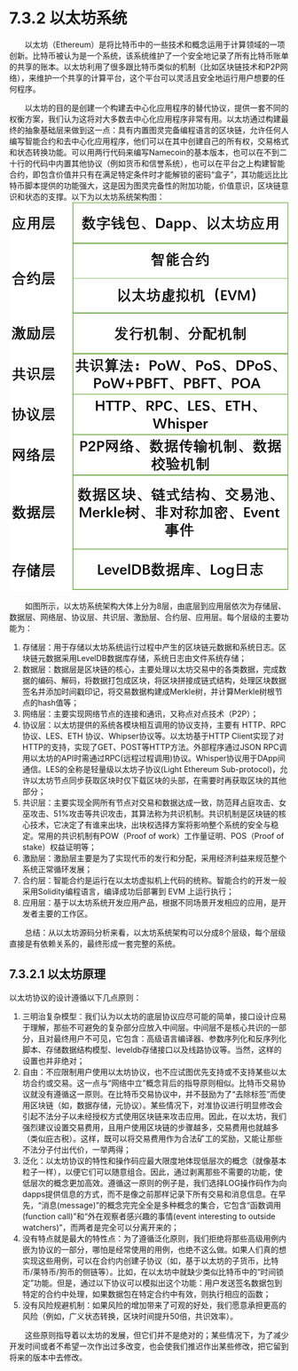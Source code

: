 # 7.3.2 以太坊系统

&emsp;&emsp;以太坊（Ethereum）是将比特币中的一些技术和概念运用于计算领域的一项创新。比特币被认为是一个系统，该系统维护了一个安全地记录了所有比特币账单的共享的账本。以太坊利用了很多跟比特币类似的机制（比如区块链技术和P2P网络），来维护一个共享的计算平台，这个平台可以灵活且安全地运行用户想要的任何程序。

&emsp;&emsp;以太坊的目的是创建一个构建去中心化应用程序的替代协议，提供一套不同的权衡方案，我们认为这将对大多数去中心化应用程序非常有用。以太坊通过构建最终的抽象基础层来做到这一点：具有内置图灵完备编程语言的区块链，允许任何人编写智能合约和去中心化应用程序，他们可以在其中创建自己的所有权，交易格式和状态转换功能。可以用两行代码来编写Namecoin的基本版本，也可以在不到二十行的代码中内置其他协议（例如货币和信誉系统），也可以在平台之上构建智能合约，即包含价值并只有在满足特定条件时才能解锁的密码“盒子”，其功能远比比特币脚本提供的功能强大，这是因为图灵完备性的附加功能，价值意识，区块链意识和状态的支撑。以下为以太坊系统架构图：
![0732170](./figures/0732170.jpg)

&emsp;&emsp;如图所示，以太坊系统架构大体上分为8层，由底层到应用层依次为存储层、数据层、网络层、协议层、共识层、激励层、合约层、应用层。每个层级的主要功能为：

1. 存储层：用于存储以太坊系统运行过程中产生的区块链元数据和系统日志。区块链元数据采用LevelDB数据库存储，系统日志由文件系统存储；
2. 数据层：数据层是区块链的核心，主要处理以太坊交易中的各类数据，完成数据的编码、解码，将数据打包成区块，将区块拼接成链式结构，处理区块数据签名并添加时间戳印记，将交易数据构建成Merkle树，并计算Merkle树根节点的hash值等；
3. 网络层：主要实现网络节点的连接和通讯，又称点对点技术（P2P）；
4. 协议层：以太坊提供的系统各模块相互调用的协议支持，主要有 HTTP、RPC协议、LES、ETH 协议、Whipser协议等。以太坊基于HTTP Client实现了对HTTP的支持，实现了GET、POST等HTTP方法。外部程序通过JSON RPC调用以太坊的API时需通过RPC(远程过程调用)协议。Whisper协议用于DApp间通信。LES的全称是轻量级以太坊子协议(Light Ethereum Sub-protocol)，允许以太坊节点同步获取区块时仅下载区块的头部，在需要时再获取区块的其他部分；
5. 共识层：主要实现全网所有节点对交易和数据达成一致，防范拜占庭攻击、女巫攻击、51%攻击等共识攻击，其算法称为共识机制。共识机制是区块链的核心技术，它决定了有谁来出块，出块权选择方案将影响整个系统的安全与稳定。常用的共识机制有POW（Proof of work）工作量证明、POS（Proof of stake）权益证明等；
6. 激励层：激励层主要是为了实现代币的发行和分配，采用经济利益来规范整个系统正常循环发展；
7. 合约层：智能合约是运行在以太坊虚拟机上代码的统称。智能合约的开发一般采用Solidity编程语言，编译成功后部署到 EVM 上运行执行；
8. 应用层：基于以太坊系统开发应用产品，根据不同场景开发相应的应用，是开发者主要的工作区。

&emsp;&emsp;总结：从以太坊源码分析来看，以太坊系统架构可以分成8个层级，每个层级直接是有依赖关系的，最终形成一套完整的系统。

## 7.3.2.1 以太坊原理
以太坊协议的设计遵循以下几点原则：
1. 三明治复杂模型：我们认为以太坊的底层协议应尽可能的简单，接口设计应易于理解，那些不可避免的复杂部分应放入中间层。中间层不是核心共识的一部分，且对最终用户不可见，它包含：高级语言编译器、参数序列化和反序列化脚本、存储数据结构模型、leveldb存储接口以及线路协议等。当然，这样的设置也并非绝对；
2. 自由：不应限制用户使用以太坊协议，也不应试图优先支持或不支持某些以太坊合约或交易。这一点与“网络中立”概念背后的指导原则相似。比特币交易协议就没有遵循这一原则。在比特币交易协议中，并不鼓励为了“去除标签”而使用区块链（如，数据存储，元协议）。某些情况下，对准协议进行明显修改会引起不法分子以未经授权方式使用区块链来攻击应用。因此，在以太坊，我们强烈建议设置交易费用，且用户使用区块链的步骤越多，交易费用也就越多（类似庇古税）。这样，既可以将交易费用作为合法矿工的奖励，又能让那些不法分子付出代价，一举两得；
3. 泛化：以太坊协议的特性和操作码应最大限度地体现低层次的概念（就像基本粒子一样），以便它们可以随意组合。因此，通过剥离那些不需要的功能，使低层次的概念更加高效。遵循这一原则的例子是，我们选择LOG操作码作为向dapps提供信息的方式，而不是像之前那样记录下所有交易和消息信息。在早先，“消息(message)”的概念完完全全是多种概念的集合，它包含“函数调用(function call)”和“外在观察者感兴趣的事情(event interesting to outside watchers)”，而两者是完全可以分离开来的；
4. 没有特点就是最大的特性点：为了遵循泛化原则，我们拒绝将那些高级用例内嵌为协议的一部分，哪怕是经常使用的用例，也绝不这么做。如果人们真的想实现这些用例，可以在合约内创建子协议（如，基于以太坊的子货币，比特币/莱特币/狗币的侧链等）。比如，在以太坊中就缺少类似比特币中的“时间锁定”功能。但是，通过以下协议可以模拟出这个功能：用户发送签名数据包到特定的合约中处理，如果数据包在特定合约中有效，则执行相应的函数；
5. 没有风险规避机制：如果风险的增加带来了可观的好处，我们愿意承担更高的风险（例如，广义状态转换，区块时间提升50倍，共识效率）。

&emsp;&emsp;这些原则指导着以太坊的发展，但它们并不是绝对的；某些情况下，为了减少开发时间或者不希望一次作出过多改变，也会使我们推迟作出某些修改，把它留到将来的版本中去修改。